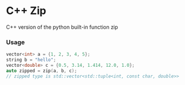 # C++ Zip
C++ version of the python built-in function zip

### Usage
``` cpp
vector<int> a = {1, 2, 3, 4, 5};
string b = "hello";
vector<double> c = {0.5, 3.14, 1.414, 12.0, 1.0};
auto zipped = zip(a, b, c);
// zipped type is std::vector<std::tuple<int, const char, double>>
```
